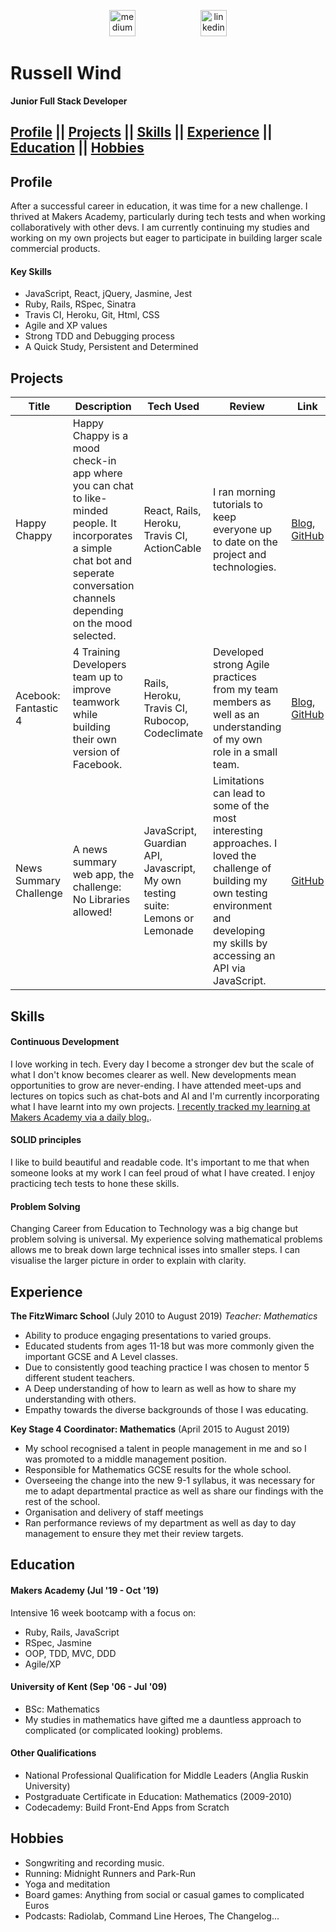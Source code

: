 <p align="center"><a href="https://medium.com/@russell.wind"><img src="https://cdn-images-1.medium.com/max/1600/1*emiGsBgJu2KHWyjluhKXQw.png" alt="medium" hspace="50" height="42" width="42" ></a>
<a href="https://www.linkedin.com/in/russell-wind-52a1b1195/"><img src="https://www.iconfinder.com/data/icons/free-social-icons/67/linkedin_circle_color-512.png" alt="linkedin" hspace="50" height="42" width="42"></a></p>

# Russell Wind

**Junior Full Stack Developer**

## [Profile](#profile) || [Projects](#projects) || [Skills](#skills) || [Experience](#experience) || [Education](#education) || [Hobbies](#hobbies)

## Profile

After a successful career in education, it was time for a new challenge. I thrived at Makers Academy, particularly during tech tests and when working collaboratively with other devs. I am currently continuing my studies and working on my own projects but eager to participate in building larger scale commercial products.

#### Key Skills
- JavaScript, React, jQuery, Jasmine, Jest
- Ruby, Rails, RSpec, Sinatra
- Travis CI, Heroku, Git, Html, CSS
- Agile and XP values
- Strong TDD and Debugging process
- A Quick Study, Persistent and Determined

## Projects

Title | Description | Tech Used | Review | Link
--- | --- | --- | --- | ---
Happy Chappy | Happy Chappy is a mood check-in app where you can chat to like-minded people. It incorporates a simple chat bot and seperate conversation channels depending on the mood selected. | React, Rails, Heroku, Travis CI, ActionCable | I ran morning tutorials to keep everyone up to date on the project and technologies. | [Blog](https://medium.com/happy-chappy-dev-blog), [GitHub](https://github.com/Stegosauruss/HappyChappy)
Acebook: Fantastic 4 | 4 Training Developers team up to improve teamwork while building their own version of Facebook. | Rails, Heroku, Travis CI, Rubocop, Codeclimate | Developed strong Agile practices from my team members as well as an understanding of my own role in a small team. | [Blog](https://medium.com/fantastic-four-acebook-project), [GitHub](https://github.com/Stegosauruss/acebook-fantastic-four)
News Summary Challenge | A news summary web app, the challenge: No Libraries allowed! | JavaScript, Guardian API, Javascript, My own testing suite: Lemons or Lemonade | Limitations can lead to some of the most interesting approaches. I loved the challenge of building my own testing environment and developing my skills by accessing an API via JavaScript. | [GitHub](https://github.com/Stegosauruss/news-summary-challenge)


## Skills

#### Continuous Development
I love working in tech. Every day I become a stronger dev but the scale of what I don't know becomes clearer as well. New developments mean opportunities to grow are never-ending. I have attended meet-ups and lectures on topics such as chat-bots and AI and I'm currently incorporating what I have learnt into my own projects.
[I recently tracked my learning at Makers Academy via a daily blog.](https://medium.com/@russell.wind). 

#### SOLID principles
I like to build beautiful and readable code. It's important to me that when someone looks at my work I can feel proud of what I have created. I enjoy practicing tech tests to hone these skills.

#### Problem Solving
Changing Career from Education to Technology was a big change but problem solving is universal. My experience solving mathematical problems allows me to break down large technical isses into smaller steps. I can visualise the larger picture in order to explain with clarity.

## Experience

**The FitzWimarc School** (July 2010 to August 2019) 
*Teacher: Mathematics*
- Ability to produce engaging presentations to varied groups.
- Educated students from ages 11-18 but was more commonly given the important GCSE and A Level classes.
- Due to consistently good teaching practice I was chosen to mentor 5 different student teachers.
- A Deep understanding of how to learn as well as how to share my understanding with others.
- Empathy towards the diverse backgrounds of those I was educating.

**Key Stage 4 Coordinator: Mathematics** (April 2015 to August 2019)
- My school recognised a talent in people management in me and so I was promoted to a middle management position.
- Responsible for Mathematics GCSE results for the whole school.
- Overseeing the change into the new 9-1 syllabus, it was necessary for me to adapt departmental practice as well as share our findings with the rest of the school.
- Organisation and delivery of staff meetings
- Ran performance reviews of my department as well as day to day management to ensure they met their review targets.

## Education

#### Makers Academy (Jul '19 - Oct '19)

Intensive 16 week bootcamp with a focus on:
- Ruby, Rails, JavaScript
- RSpec, Jasmine
- OOP, TDD, MVC, DDD
- Agile/XP


#### University of Kent (Sep '06 - Jul '09)

- BSc: Mathematics
- My studies in mathematics have gifted me a dauntless approach to complicated (or complicated looking) problems.

#### Other Qualifications

- National Professional Qualification for Middle Leaders (Anglia Ruskin University)
- Postgraduate Certificate in Education: Mathematics (2009-2010)
- Codecademy: Build Front-End Apps from Scratch



## Hobbies
- Songwriting and recording music.
- Running: Midnight Runners and Park-Run
- Yoga and meditation
- Board games: Anything from social or casual games to complicated Euros
- Podcasts: Radiolab, Command Line Heroes, The Changelog...
